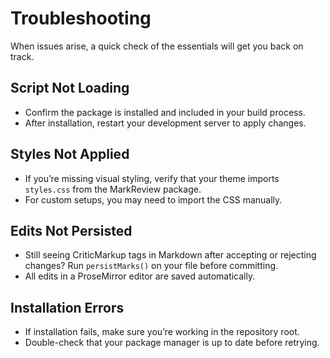 # Troubleshooting

When issues arise, a quick check of the essentials will get you back on track.

## Script Not Loading

* Confirm the package is installed and included in your build process.
* After installation, restart your development server to apply changes.

## Styles Not Applied

* If you’re missing visual styling, verify that your theme imports `styles.css` from the MarkReview package.
* For custom setups, you may need to import the CSS manually.

## Edits Not Persisted

* Still seeing CriticMarkup tags in Markdown after accepting or rejecting changes?
  Run `persistMarks()` on your file before committing.
* All edits in a ProseMirror editor are saved automatically.

## Installation Errors

* If installation fails, make sure you’re working in the repository root.
* Double-check that your package manager is up to date before retrying.
